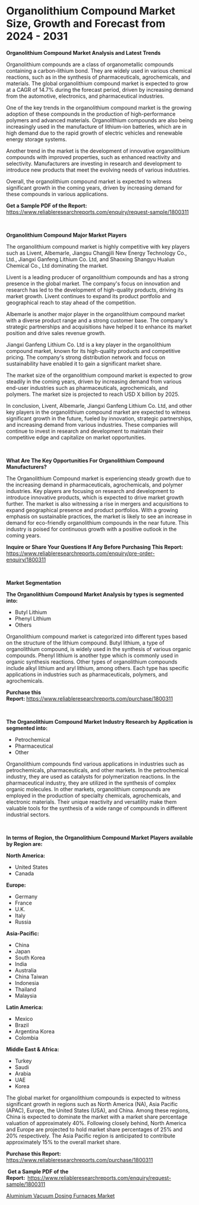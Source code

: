 <p><h1>Organolithium Compound Market Size, Growth and Forecast from 2024 - 2031</h1></p><p><strong>Organolithium Compound Market Analysis and Latest Trends</strong></p>
<p><p>Organolithium compounds are a class of organometallic compounds containing a carbon-lithium bond. They are widely used in various chemical reactions, such as in the synthesis of pharmaceuticals, agrochemicals, and materials. The global organolithium compound market is expected to grow at a CAGR of 14.7% during the forecast period, driven by increasing demand from the automotive, electronics, and pharmaceutical industries.</p><p>One of the key trends in the organolithium compound market is the growing adoption of these compounds in the production of high-performance polymers and advanced materials. Organolithium compounds are also being increasingly used in the manufacture of lithium-ion batteries, which are in high demand due to the rapid growth of electric vehicles and renewable energy storage systems.</p><p>Another trend in the market is the development of innovative organolithium compounds with improved properties, such as enhanced reactivity and selectivity. Manufacturers are investing in research and development to introduce new products that meet the evolving needs of various industries.</p><p>Overall, the organolithium compound market is expected to witness significant growth in the coming years, driven by increasing demand for these compounds in various applications.</p></p>
<p><strong>Get a Sample PDF of the Report:&nbsp;</strong> <a href="https://www.reliableresearchreports.com/enquiry/request-sample/1800311">https://www.reliableresearchreports.com/enquiry/request-sample/1800311</a></p>
<p>&nbsp;</p>
<p><strong>Organolithium Compound Major Market Players</strong></p>
<p><p>The organolithium compound market is highly competitive with key players such as Livent, Albemarle, Jiangsu Changjili New Energy Technology Co., Ltd., Jiangxi Ganfeng Lithium Co. Ltd, and Shaoxing Shangyu Hualun Chemical Co., Ltd dominating the market.</p><p>Livent is a leading producer of organolithium compounds and has a strong presence in the global market. The company's focus on innovation and research has led to the development of high-quality products, driving its market growth. Livent continues to expand its product portfolio and geographical reach to stay ahead of the competition.</p><p>Albemarle is another major player in the organolithium compound market with a diverse product range and a strong customer base. The company's strategic partnerships and acquisitions have helped it to enhance its market position and drive sales revenue growth.</p><p>Jiangxi Ganfeng Lithium Co. Ltd is a key player in the organolithium compound market, known for its high-quality products and competitive pricing. The company's strong distribution network and focus on sustainability have enabled it to gain a significant market share.</p><p>The market size of the organolithium compound market is expected to grow steadily in the coming years, driven by increasing demand from various end-user industries such as pharmaceuticals, agrochemicals, and polymers. The market size is projected to reach USD X billion by 2025.</p><p>In conclusion, Livent, Albemarle, Jiangxi Ganfeng Lithium Co. Ltd, and other key players in the organolithium compound market are expected to witness significant growth in the future, fueled by innovation, strategic partnerships, and increasing demand from various industries. These companies will continue to invest in research and development to maintain their competitive edge and capitalize on market opportunities.</p></p>
<p>&nbsp;</p>
<p><strong>What Are The Key Opportunities For Organolithium Compound Manufacturers?</strong></p>
<p><p>The Organolithium Compound market is experiencing steady growth due to the increasing demand in pharmaceuticals, agrochemicals, and polymer industries. Key players are focusing on research and development to introduce innovative products, which is expected to drive market growth further. The market is also witnessing a rise in mergers and acquisitions to expand geographical presence and product portfolios. With a growing emphasis on sustainable practices, the market is likely to see an increase in demand for eco-friendly organolithium compounds in the near future. This industry is poised for continuous growth with a positive outlook in the coming years.</p></p>
<p><strong>Inquire or Share Your Questions If Any Before Purchasing This Report:</strong> <a href="https://www.reliableresearchreports.com/enquiry/pre-order-enquiry/1800311">https://www.reliableresearchreports.com/enquiry/pre-order-enquiry/1800311</a></p>
<p>&nbsp;</p>
<p><strong>Market Segmentation</strong></p>
<p><strong>The Organolithium Compound Market Analysis by types is segmented into:</strong></p>
<p><ul><li>Butyl Lithium</li><li>Phenyl Lithium</li><li>Others</li></ul></p>
<p><p>Organolithium compound market is categorized into different types based on the structure of the lithium compound. Butyl lithium, a type of organolithium compound, is widely used in the synthesis of various organic compounds. Phenyl lithium is another type which is commonly used in organic synthesis reactions. Other types of organolithium compounds include alkyl lithium and aryl lithium, among others. Each type has specific applications in industries such as pharmaceuticals, polymers, and agrochemicals.</p></p>
<p><strong>Purchase this Report:&nbsp;</strong><a href="https://www.reliableresearchreports.com/purchase/1800311">https://www.reliableresearchreports.com/purchase/1800311</a></p>
<p>&nbsp;</p>
<p><strong>The Organolithium Compound Market Industry Research by Application is segmented into:</strong></p>
<p><ul><li>Petrochemical</li><li>Pharmaceutical</li><li>Other</li></ul></p>
<p><p>Organolithium compounds find various applications in industries such as petrochemicals, pharmaceuticals, and other markets. In the petrochemical industry, they are used as catalysts for polymerization reactions. In the pharmaceutical industry, they are utilized in the synthesis of complex organic molecules. In other markets, organolithium compounds are employed in the production of specialty chemicals, agrochemicals, and electronic materials. Their unique reactivity and versatility make them valuable tools for the synthesis of a wide range of compounds in different industrial sectors.</p></p>
<p>&nbsp;</p>
<p><strong>In terms of Region, the Organolithium Compound Market Players available by Region are:</strong></p>
<p>
    <p> <strong> North America: </strong>
        <ul>
            <li>United States</li>
            <li>Canada</li>
        </ul>
        </p> 
    <p> <strong> Europe: </strong>
        <ul>
            <li>Germany</li>
            <li>France</li>
            <li>U.K.</li>
            <li>Italy</li>
            <li>Russia</li>
        </ul>
        </p> 
    <p> <strong> Asia-Pacific: </strong>
        <ul>
            <li>China</li>
            <li>Japan</li>
            <li>South Korea</li>
            <li>India</li>
            <li>Australia</li>
            <li>China Taiwan</li>
            <li>Indonesia</li>
            <li>Thailand</li>
            <li>Malaysia</li>
        </ul>
        </p> 
    <p> <strong> Latin America: </strong>
        <ul>
            <li>Mexico</li>
            <li>Brazil</li>
            <li>Argentina Korea</li>
            <li>Colombia</li>
        </ul>
        </p> 
    <p> <strong> Middle East & Africa: </strong>
        <ul>
            <li>Turkey</li>
            <li>Saudi</li>
            <li>Arabia</li>
            <li>UAE</li>
            <li>Korea</li>
        </ul>
    </p>
    </p>
<p><p>The global market for organolithium compounds is expected to witness significant growth in regions such as North America (NA), Asia Pacific (APAC), Europe, the United States (USA), and China. Among these regions, China is expected to dominate the market with a market share percentage valuation of approximately 40%. Following closely behind, North America and Europe are projected to hold market share percentages of 25% and 20% respectively. The Asia Pacific region is anticipated to contribute approximately 15% to the overall market share.</p></p>
<p><strong>Purchase this Report: </strong><a href="https://www.reliableresearchreports.com/purchase/1800311">https://www.reliableresearchreports.com/purchase/1800311</a></p>
<p>&nbsp;<strong>Get a Sample PDF of the Report:&nbsp;&nbsp;</strong><a href="https://www.reliableresearchreports.com/enquiry/request-sample/1800311">https://www.reliableresearchreports.com/enquiry/request-sample/1800311</a></p>
<p><strong></strong></p>
<p><p><a href="https://eight-handstand-8fb.notion.site/Aluminium-Vacuum-Dosing-Furnaces-Market-Size-Growth-and-Forecast-from-2024-2031-7c7fa464ae07476ebc73d774f0ca7234">Aluminium Vacuum Dosing Furnaces Market</a></p></p>